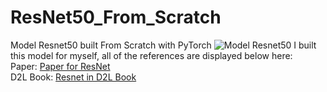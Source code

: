 # ResNet50_From_Scratch
Model Resnet50 built From Scratch with PyTorch
<img src="https://towardsdatascience.com/wp-content/uploads/2022/08/0tH9evuOFqk8F41FG.png" alt="Model Resnet50">
I built this model for myself, all of the references are displayed below here:
<br/>
Paper: <a href="https://arxiv.org/pdf/1512.03385v1">Paper for ResNet</a>
<br/>
D2L Book: <a href="https://d2l.ai/chapter_convolutional-modern/resnet.html">Resnet in D2L Book</a>
